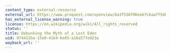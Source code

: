 ```yaml
---
content_type: external-resource
external_url: https://www.proquest.com/openview/ba3f536f06eeb7cbaa7f5d055c55711b/1?pq-origsite=gscholar&cbl=55193
has_external_license_warning: true
license: https://en.wikipedia.org/wiki/All_rights_reserved
status: ''
title: Debunking the Myth of a Lost Eden
uid: 074422ba-15e0-41b4-be65-a16a577e023a
wayback_url: ''
---
```

